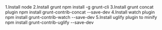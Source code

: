 1.Install node
2.Install grunt
	npm install -g grunt-cli 
3.Install grunt concat plugin
	npm install grunt-contrib-concat --save-dev
4.Install watch plugin
	npm install grunt-contrib-watch --save-dev
5.Install uglify plugin to minify
	npm install grunt-contrib-uglify --save-dev

